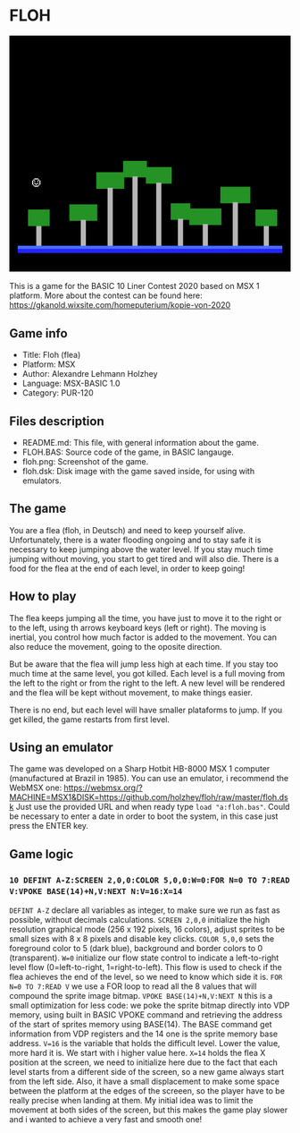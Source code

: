 # FLOH

![Floh in game screenshot](https://github.com/holzhey/floh/raw/master/floh.png)


This is a game for the BASIC 10 Liner Contest 2020 based on MSX 1 platform. More about the contest can be found here: https://gkanold.wixsite.com/homeputerium/kopie-von-2020

## Game info

- Title: Floh (flea)
- Platform: MSX
- Author: Alexandre Lehmann Holzhey
- Language: MSX-BASIC 1.0
- Category: PUR-120

## Files description

* README.md: This file, with general information about the game.
* FLOH.BAS: Source code of the game, in BASIC langauge.
* floh.png: Screenshot of the game.
* floh.dsk: Disk image with the game saved inside, for using with emulators.

## The game

You are a flea (floh, in Deutsch) and need to keep yourself alive. Unfortunately, there is a water flooding ongoing and to stay safe it is necessary to keep jumping above the water level. If you stay much time jumping without moving, you start to get tired and will also die. There is a food for the flea at the end of each level, in order to keep going!

## How to play

The flea keeps jumping all the time, you have just to move it to the right or to the left, using th arrows keyboard keys (left or right). The moving is inertial, you control how much factor is added to the movement. You can also reduce the movement, going to the oposite direction.

But be aware that the flea will jump less high at each time. If you stay too much time at the same level, you got killed. Each level is a full moving from the left to the right or from the right to the left. A new level will be rendered and the flea will be kept without movement, to make things easier.

There is no end, but each level will have smaller plataforms to jump. If you get killed, the game restarts from first level.

## Using an emulator

The game was developed on a Sharp Hotbit HB-8000 MSX 1 computer (manufactured at Brazil in 1985). You can use an emulator, i recommend the WebMSX one: https://webmsx.org/?MACHINE=MSX1&DISK=https://github.com/holzhey/floh/raw/master/floh.dsk
Just use the provided URL and when ready type `load "a:floh.bas"`. Could be necessary to enter a date in order to boot the system, in this case just press the ENTER key.

## Game logic

### `10 DEFINT A-Z:SCREEN 2,0,0:COLOR 5,0,0:W=0:FOR N=0 TO 7:READ V:VPOKE BASE(14)+N,V:NEXT N:V=16:X=14`

`DEFINT A-Z` declare all variables as integer, to make sure we run as fast as possible, without decimals calculations.
`SCREEN 2,0,0` initialize the high resolution graphical mode (256 x 192 pixels, 16 colors), adjust sprites to be small sizes with 8 x 8 pixels and disable key clicks.
`COLOR 5,0,0` sets the foreground color to 5 (dark blue), background and border colors to 0 (transparent).
`W=0` initialize our flow state control to indicate a left-to-right level flow (0=left-to-right, 1=right-to-left). This flow is used to check if the flea achieves the end of the level, so we need to know which side it is.
`FOR N=0 TO 7:READ V` we use a FOR loop to read all the 8 values that will compound the sprite image bitmap.
`VPOKE BASE(14)+N,V:NEXT N` this is a small optimization for less code: we poke the sprite bitmap directly into VDP memory, using built in BASIC VPOKE command and retrieving the address of the start of sprites memory using BASE(14). The BASE command get information from VDP registers and the 14 one is the sprite memory base address.
`V=16` is the variable that holds the difficult level. Lower the value, more hard it is. We start with i higher value here.
`X=14` holds the flea X position at the screen, we need to initialize here due to the fact that each level starts from a different side of the screen, so a new game always start from the left side. Also, it have a small displacement to make some space between the platform at the edges of the screeen, so the player have to be really precise when landing at them. My initial idea was to limit the movement at both sides of the screen, but this makes the game play slower and i wanted to achieve a very fast and smooth one!
